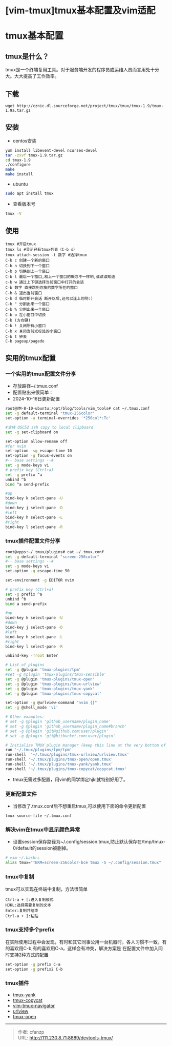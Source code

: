# [vim-tmux]tmux基本配置及vim适配


# tmux基本配置
## tmux是什么？
tmux是一个终端复用工具。对于服务端开发的程序员或运维人员而言用处十分大。大大提高了工作效率。

## 下载
```
wget http://cznic.dl.sourceforge.net/project/tmux/tmux/tmux-1.9/tmux-1.9a.tar.gz
```

## 安装
- centos安装
```bash
yum install libevent-devel ncurses-devel
tar -zxvf tmux-1.9.tar.gz
cd tmux-1.9
./configure
make
make install
```

- ubuntu
```bash
sudo apt install tmux
```

- 查看版本号
```bash
tmux -V
```

## 使用
```
tmux #开启tmux
tmux ls #显示已有tmux列表（C-b s）
tmux attach-session -t 数字 #选择tmux
C-b c 创建一个新的窗口
C-b n 切换到下一个窗口
C-b p 切换到上一个窗口
C-b l 最后一个窗口,和上一个窗口的概念不一样哟,谁试谁知道
c-b w 通过上下键选择当前窗口中打开的会话
C-b 数字 直接跳到你按的数字所在的窗口
C-b & 退出当前窗口
C-b d 临时断开会话 断开以后,还可以连上的哟:)
C-b " 分割出来一个窗口
C-b % 分割出来一个窗口
C-b o 在小窗口中切换
C-b (方向键)
C-b ! 关闭所有小窗口
C-b x 关闭当前光标处的小窗口
C-b t 钟表
C-b pageup/pagedo
```

## 实用的tmux配置
### 一个实用的tmux配置文件分享
- 存放路径~/.tmux.conf
- 配置贴出来很简单：
- 2024-10-16日更新配置
```bash
root@VM-8-10-ubuntu:/opt/blog/tools/vim_tools# cat ~/.tmux.conf 
set -g default-terminal "tmux-256color"
set-option -a terminal-overrides '*256col*:Tc'

#支持 OSC52 ssh copy to local clipboard
set -g set-clipboard on

set-option allow-rename off
#for nvim
set-option -sg escape-time 10
set-option -g focus-events on
#-- base settings --#
set -g mode-keys vi
# prefix key (Ctrl+a)
set -g prefix ^a
unbind ^b
bind ^a send-prefix

#up
bind-key k select-pane -U
#down
bind-key j select-pane -D
#left
bind-key h select-pane -L
#right
bind-key l select-pane -R
```

### tmux插件配置文件分享
```bash
root@vpps:~/.tmux/plugins# cat ~/.tmux.conf 
set -g default-terminal "screen-256color"
#-- base settings --#
set -g mode-keys vi
set-option -g escape-time 50

set-environment -g EDITOR nvim

# prefix key (Ctrl+a)
set -g prefix ^a
unbind ^b
bind a send-prefix

#up
bind-key k select-pane -U
#down
bind-key j select-pane -D
#left
bind-key h select-pane -L
#right
bind-key l select-pane -R

unbind-key -Troot Enter

# List of plugins
set -g @plugin 'tmux-plugins/tpm'
#set -g @plugin 'tmux-plugins/tmux-sensible'
set -g @plugin 'tmux-plugins/tmux-open'
set -g @plugin 'tmux-plugins/tmux-urlview'
set -g @plugin 'tmux-plugins/tmux-yank'
set -g @plugin 'tmux-plugins/tmux-copycat'

set-option -g @urlview-command "nvim {}"
set -g @shell_mode 'vi'

# Other examples:
# set -g @plugin 'github_username/plugin_name'
# set -g @plugin 'github_username/plugin_name#branch'
# set -g @plugin 'git@github.com:user/plugin'
# set -g @plugin 'git@bitbucket.com:user/plugin'

# Initialize TMUX plugin manager (keep this line at the very bottom of tmux.conf)
run '~/.tmux/plugins/tpm/tpm'
run-shell  '~/.tmux/plugins/tmux-urlview/urlview.tmux'
run-shell '~/.tmux/plugins/tmux-open/open.tmux'
run-shell '~/.tmux/plugins/tmux-yank/yank.tmux'
run-shell '~/.tmux/plugins/tmux-copycat/copycat.tmux'
```

- tmux无需过多配置，用vim的同学绑定hjkl就特别好用了。

### 更新配置文件
- 当修改了.tmux.conf后不想重启tmux,可以使用下面的命令更新配置
```
tmux source-file ~/.tmux.conf
```

### 解决vim在tmux中显示颜色异常
- 设置session保存路径为~/.config/session.tmux,防止默认保存在/tmp/tmux-0/default的session被删掉。
```bash
# vim ~/.bashrc
alias tmux="TERM=screen-256color-bce tmux -S ~/.config/session.tmux"
```

### tmux中复制
tmux可以实现在终端中复制，方法很简单
```
Ctrl-a + [:进入复制模式
HJKL:选择需要复制的文本
Enter:复制并结束
Ctrl-a + ]:粘贴
```
### tmux支持多个prefix
在实际使用过程中会发现，有时和其它同事公用一台机器时，各人习惯不一致，有的喜欢用C-b,有的喜欢用C-a，这样会有冲突，解决方案是
在配置文件中加入同时支持2种方式的配置
```bash
set-option -g prefix C-a
set-option -g prefix2 C-b
```

### tmux插件
- [tmux-yank](https://github.com/tmux-plugins/tmux-yank)
- [tmux-copycat](https://github.com/tmux-plugins/tmux-copycat)
- [vim-tmux-navigator](https://github.com/christoomey/vim-tmux-navigator)
- [urlview](https://github.com/sigpipe/urlview)
- [tmux-open](https://github.com/tmux-plugins/tmux-open)


---

> 作者: cfanzp  
> URL: http://111.230.8.71:8889/devtools-tmux/  

